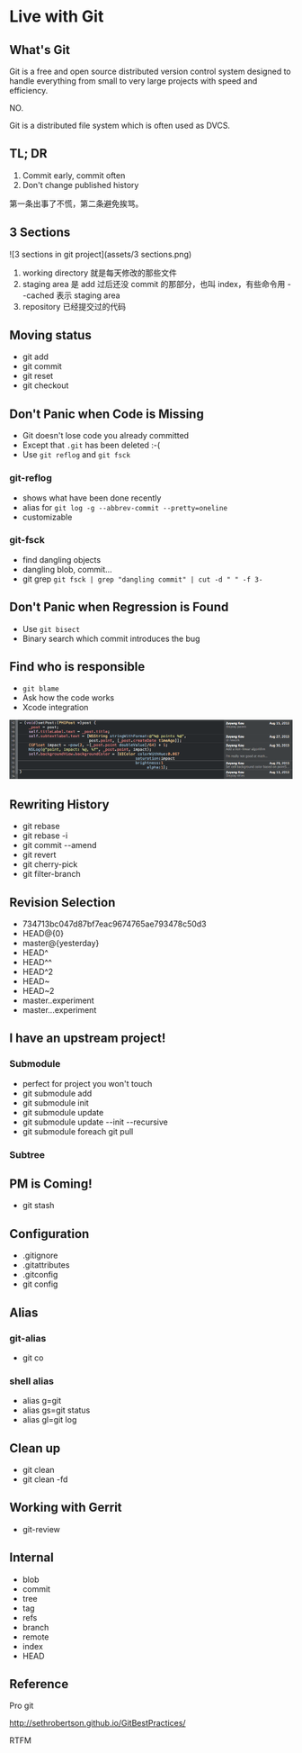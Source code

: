 # Live with Git

## What's Git

Git is a free and open source distributed version control system designed to handle everything from small to very large projects with speed and efficiency.

NO.

Git is a distributed file system which is often used as DVCS.

## TL; DR

1. Commit early, commit often
2. Don't change published history

第一条出事了不慌，第二条避免挨骂。

## 3 Sections

![3 sections in git project](assets/3 sections.png)

1. working directory 就是每天修改的那些文件
2. staging area 是 add 过后还没 commit 的那部分，也叫 index，有些命令用 --cached 表示 staging area
3. repository 已经提交过的代码

## Moving status

- git add
- git commit
- git reset
- git checkout


## Don't Panic when Code is Missing

- Git doesn't lose code you already committed
- Except that `.git` has been deleted :-(
- Use `git reflog` and `git fsck`

### git-reflog

- shows what have been done recently
- alias for `git log -g --abbrev-commit --pretty=oneline`
- customizable

### git-fsck

- find dangling objects
- dangling blob, commit…
- git grep <regex> `git fsck | grep "dangling commit" | cut -d " " -f 3-`

## Don't Panic when Regression is Found

- Use `git bisect`
- Binary search which commit introduces the bug

## Find who is responsible

- `git blame`
- Ask how the code works
- Xcode integration

![git-blame-xcode-integration](assets/git-blame-xcode-integration.png)

## Rewriting History

- git rebase
- git rebase -i
- git commit --amend
- git revert
- git cherry-pick
- git filter-branch

## Revision Selection

- 734713bc047d87bf7eac9674765ae793478c50d3
- HEAD@{0}
- master@{yesterday}
- HEAD^
- HEAD^^
- HEAD^2
- HEAD~
- HEAD~2
- master..experiment
- master...experiment


## I have an upstream project!

### Submodule

- perfect for project you won't touch
- git submodule add
- git submodule init
- git submodule update
- git submodule update --init --recursive
- git submodule foreach git pull

### Subtree

## PM is Coming!

- git stash

## Configuration

- .gitignore
- .gitattributes
- .gitconfig
- git config

## Alias

### git-alias

- git co

### shell alias

- alias g=git
- alias gs=git status
- alias gl=git log

## Clean up

- git clean
- git clean -fd

## Working with Gerrit

- git-review

## Internal

- blob
- commit
- tree
- tag
- refs
- branch
- remote
- index
- HEAD

## Reference

Pro git

http://sethrobertson.github.io/GitBestPractices/

RTFM
